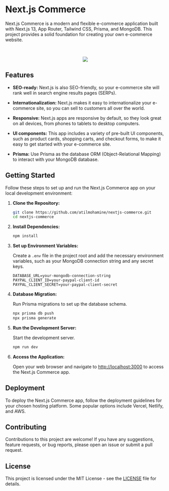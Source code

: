 # Next.js Commerce

Next.js Commerce is a modern and flexible e-commerce application built with Next.js 13, App Router, Tailwind CSS, Prisma, and MongoDB. This project provides a solid foundation for creating your own e-commerce website.

<br />
<p align="center">
   <img src="https://github.com/AtilMohAmine/nextjs-commerce/assets/86023602/c148c635-19fe-407f-9cca-d146f77c212b">
</p>

## Features

- **SEO-ready:** Next.js is also SEO-friendly, so your e-commerce site will rank well in search engine results pages (SERPs).
- **Internationalization:** Next.js makes it easy to internationalize your e-commerce site, so you can sell to customers all over the world.
- **Responsive:** Next.js apps are responsive by default, so they look great on all devices, from phones to tablets to desktop computers.
- **UI components:** This app includes a variety of pre-built UI components, such as product cards, shopping carts, and checkout forms, to make it easy to get started with your e-commerce site.

- **Prisma:** Use Prisma as the database ORM (Object-Relational Mapping) to interact with your MongoDB database.

## Getting Started

Follow these steps to set up and run the Next.js Commerce app on your local development environment:

1. **Clone the Repository:**

   ```bash
   git clone https://github.com/atilmohamine/nextjs-commerce.git
   cd nextjs-commerce
   ```

2. **Install Dependencies:**

   ```bash
   npm install
   ```

3. **Set up Environment Variables:**

   Create a `.env` file in the project root and add the necessary environment variables, such as your MongoDB connection string and any secret keys.

   ```plaintext
   DATABASE_URL=your-mongodb-connection-string
   PAYPAL_CLIENT_ID=your-paypal-client-id
   PAYPAL_CLIENT_SECRET=your-paypal-client-secret
   ```

4. **Database Migration:**

   Run Prisma migrations to set up the database schema.

   ```bash
   npx prisma db push
   npx prisma generate
   ```

5. **Run the Development Server:**

   Start the development server.

   ```bash
   npm run dev
   ```

6. **Access the Application:**

   Open your web browser and navigate to [http://localhost:3000](http://localhost:3000) to access the Next.js Commerce app.

## Deployment

To deploy the Next.js Commerce app, follow the deployment guidelines for your chosen hosting platform. Some popular options include Vercel, Netlify, and AWS.

## Contributing

Contributions to this project are welcome! If you have any suggestions, feature requests, or bug reports, please open an issue or submit a pull request.

## License

This project is licensed under the MIT License - see the [LICENSE](https://github.com/AtilMohAmine/nextjs-commerce/blob/main/LICENSE) file for details.
